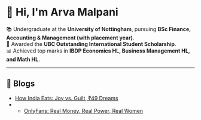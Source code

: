 # 👋 Hi, I'm Arva Malpani  

📚 Undergraduate at the **University of Nottingham**, pursuing **BSc Finance, Accounting & Management (with placement year)**.  
🏅 Awarded the **UBC Outstanding International Student Scholarship**.  
📊 Achieved top marks in **IBDP Economics HL, Business Management HL, and Math HL**.  

---
## 📖 Blogs
- [How India Eats: Joy vs. Guilt, ₹49 Dreams](blogs/how-india-eats.md)
- - [OnlyFans: Real Money, Real Power, Real Women](blogs/onlyfans-real-money.md)




